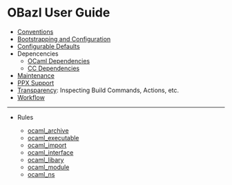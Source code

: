 OBazl User Guide
================

-   [Conventions](conventions.md)
-   [Bootstrapping and Configuration](bootstrap.md)
-   [Configurable Defaults](configurable_defaults.md)
-   Depencencies
    -   [OCaml Dependencies](dependencies_ocaml.md)
    -   [CC Dependencies](dependencies_cc.md)
-   [Maintenance](maintenance.md)
-   [PPX Support](ppx.md)
-   [Transparency](transparency.md): Inspecting Build Commands, Actions,
    etc.
-   [Workflow](workflow.md)

------------------------------------------------------------------------

-   Rules

    -   [ocaml\_archive](ocaml_archive.md)
    -   [ocaml\_executable](ocaml_executable.md)
    -   [ocaml\_import](ocaml_import.md)
    -   [ocaml\_interface](ocaml_interface.md)
    -   [ocaml\_libary](ocaml_library.md)
    -   [ocaml\_module](ocaml_module.md)
    -   [ocaml\_ns](ocaml_ns.md)
